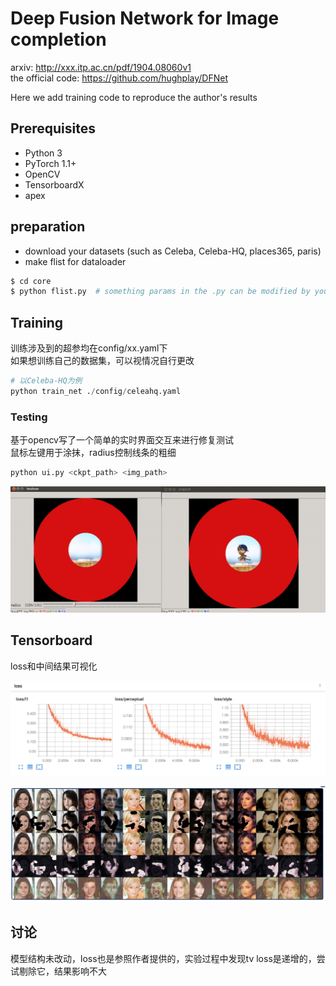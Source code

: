 # Deep Fusion Network for Image completion

arxiv: http://xxx.itp.ac.cn/pdf/1904.08060v1  
the official code: https://github.com/hughplay/DFNet

Here we add training code to reproduce the author's results

## Prerequisites
- Python 3
- PyTorch 1.1+
- OpenCV
- TensorboardX
- apex


## preparation
- download your datasets (such as Celeba, Celeba-HQ, places365, paris)
- make flist for dataloader
```sh
$ cd core
$ python flist.py  # something params in the .py can be modified by yourself
```

## Training
训练涉及到的超参均在config/xx.yaml下  
如果想训练自己的数据集，可以视情况自行更改  

```python
# 以Celeba-HQ为例
python train_net ./config/celeahq.yaml
```



### Testing 
基于opencv写了一个简单的实时界面交互来进行修复测试  
鼠标左键用于涂抹，radius控制线条的粗细
```python
python ui.py <ckpt_path> <img_path>
```
<p align="center">
  <img width="600" src="imgs/ui.jpg">
</p>


## Tensorboard
loss和中间结果可视化
<p align="center">
  <img width="600" src="imgs/tensorboardLine.jpg">
</p>

<p align="center">
  <img width="600" src="imgs/tensorboardImg.jpg">
</p>

## 讨论
模型结构未改动，loss也是参照作者提供的，实验过程中发现tv loss是递增的，尝试剔除它，结果影响不大